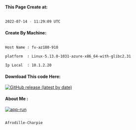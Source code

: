 
   
#### This Page Create at:

```bash

2022-07-14 - 11:29:09 UTC

```

#### Create By Machine:

```bash

Host Name : fv-az180-910

platform  : Linux-5.13.0-1031-azure-x86_64-with-glibc2.31

Ip Local  : 10.1.2.20

```
#### Download This code Here:

[![GitHub release (latest by date)](https://img.shields.io/github/v/release/Afrodille-Charpie/App-Run-1?style=for-the-badge&label=Download)](https://github.com/Afrodille-Charpie/App-Run-1/releases) 

</p> 

#### About Me :

[![app-run](https://github.com/Afrodille-Charpie/App-Run-1/actions/workflows/app-run.yml/badge.svg)](https://github.com/Afrodille-Charpie/App-Run-1/actions/workflows/app-run.yml)

```bash

Afrodille-Charpie

```

